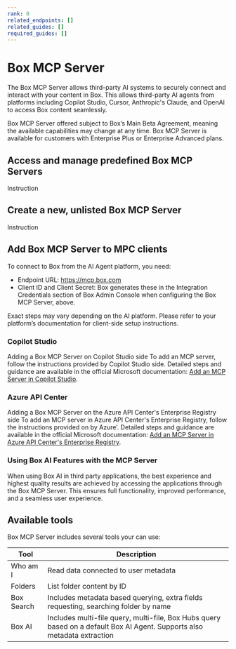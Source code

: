 ```yaml
---
rank: 0
related_endpoints: []
related_guides: []
required_guides: []
---
```


# Box MCP Server

The Box MCP Server allows third-party AI systems to securely connect and interact with your content in Box. This allows third-party AI agents from platforms including Copilot Studio, Cursor, Anthropic's Claude, and OpenAI to access Box content seamlessly.

<Message type='notice'>
  Box MCP Server offered subject to Box’s Main Beta Agreement, meaning the available capabilities may change at any time. Box MCP Server is available for customers with Enterprise Plus or Enterprise Advanced plans.
</Message>

## Access and manage predefined Box MCP Servers

Instruction

## Create a new, unlisted Box MCP Server

Instruction

## Add Box MCP Server to MPC clients

To connect to Box from the AI Agent platform, you need:
* Endpoint URL: https://mcp.box.com
* Client ID and Client Secret: Box generates these in the Integration Credentials section of Box Admin Console when configuring the Box MCP Server, above.

Exact steps may vary depending on the AI platform. Please refer to your platform’s documentation for client-side setup instructions.

### Copilot Studio

Adding a Box MCP Server on Copilot Studio side
To add an MCP server, follow the instructions provided by Copilot Studio side. Detailed steps and guidance are available in the official Microsoft documentation: [Add an MCP Server in Copilot Studio](https://learn.microsoft.com/en-us/microsoft-copilot-studio/agent-extend-action-mcp#add-tools-from-an-existing-mcp-connector-to-an-agent).

### Azure API Center

Adding a Box MCP Server on the Azure API Center's Enterprise Registry side
To add an MCP server in Azure API Center's Enterprise Registry, follow the instructions provided on by Azure’. Detailed steps and guidance are available in the official Microsoft documentation: [Add an MCP Server in Azure API Center's Enterprise Registry](https://learn.microsoft.com/en-us/azure/api-center/register-discover-mcp-server).

### Using Box AI Features with the MCP Server

When using Box AI in third party applications, the best experience and highest quality results are achieved by accessing the applications through the Box MCP Server. This ensures full functionality, improved performance, and a seamless user experience.

## Available tools

Box MCP Server includes several tools your can use:

| Tool| Description|
|--------|--------|
| Who am I| Read data connected to user metadata |
| Folders| List folder content by ID|
| Box Search| Includes metadata based querying, extra fields requesting, searching folder by name |
| Box AI| Includes multi-file query, multi-file, Box Hubs query based on a default Box AI Agent. Supports also metadata extraction|
